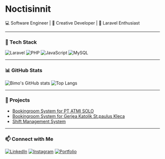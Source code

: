 # Noctisinnit
💻 Software Engineer | 🎨 Creative Developer | 🚀 Laravel Enthusiast

---

### 🧰 Tech Stack
![Laravel](https://img.shields.io/badge/-Laravel-F55247?style=for-the-badge&logo=laravel&logoColor=white)
![PHP](https://img.shields.io/badge/-PHP-777BB4?style=for-the-badge&logo=php&logoColor=white)
![JavaScript](https://img.shields.io/badge/-JavaScript-F7DF1E?style=for-the-badge&logo=javascript&logoColor=black)
![MySQL](https://img.shields.io/badge/-MySQL-00758F?style=for-the-badge&logo=mysql&logoColor=white)

---

### 📊 GitHub Stats
![Bimo's GitHub stats](https://github-readme-stats.vercel.app/api?username=bimosatriaji&show_icons=true&theme=radical)
![Top Langs](https://github-readme-stats.vercel.app/api/top-langs/?username=bimosatriaji&layout=compact&theme=radical)

---

### 🚀 Projects
-  [Bookingroom System for PT ATMI SOLO](https://github.com/Noctissinnit/ruangan.git)
-  [Bookingroom System for Gerjea Katolik St.paulus Kleca](https://github.com/Noctissinnit/BookingroomKleca.git)
-  [Shift Management System](https://github.com/Noctissinnit/ShiftByArthur.git)

---

### 📫 Connect with Me
[![LinkedIn](https://img.shields.io/badge/-LinkedIn-blue?style=flat&logo=linkedin)](https://linkedin.com/in/bimosatriaji)
[![Instagram](https://img.shields.io/badge/-Instagram-E4405F?style=flat&logo=instagram&logoColor=white)](https://instagram.com/bimosatriaji)
[![Portfolio](https://img.shields.io/badge/-Portfolio-000000?style=flat&logo=firefox&logoColor=white)](https://bimosatriaji.dev)
